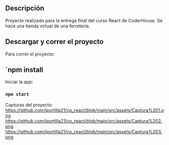 ## Descripción

Proyecto realizado para la entrega final del curso React de CoderHouse. Se hace una tienda virtual de una ferretería.

## Descargar y correr el proyecto

Para correr el proyecto:
## `npm install

Iniciar la app:
### `npm start`

Capturas del proyecto:
https://github.com/jportilla21/cp_react/blob/main/src/assets/Captura%201.png
https://github.com/jportilla21/cp_react/blob/main/src/assets/Captura%202.png
https://github.com/jportilla21/cp_react/blob/main/src/assets/Captura%203.png